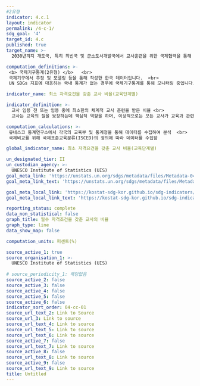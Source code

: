 ```yaml
---
#2유형
indicator: 4.c.1
layout: indicator
permalink: /4-c-1/
sdg_goal: '4'
target_id: 4.c
published: true
target_name: >-
  2030년까지 개도국, 특히 최빈국 및 군소도서개발국에서 교사훈련을 위한 국제협력을 통해 양성된 교사를 포함하여 자격을 갖춘 교사 공급을 실질적으로 증대

computation_definitions: >-
 <b> 국제기구통계(2유형) </b>   <br>
 국제기구에서 추정 및 모델링 등을 통해 작성한 한국 데이터입니다.  <br> 
 UN SDGs 지표에 대응하는 국내 통계가 없는 경우에 국제기구통계를 통해 모니터링 중입니다.

indicator_name: 최소 자격요건을 갖춘 교사 비율(교육단계별)

indicator_definition: >-
  교사 임용 전 또는 임용 중에 최소한의 체계적 교사 훈련을 받은 비율 <br>
  교사는 교육의 질을 보장하는데 핵심적 역할을 하며, 이상적으로는 모든 교사가 교육과 관련된 적절한 교사 훈련을 받아야 하며, 교육 과목에 대해 학문적으로 충분한 자격을 갖추어야 함. 지표값이 높다는 것은 학생들이 교사 훈련이 잘 되어있는 교사들로부터 배운다는 것을 의미함

computation_calculations: >-
 유네스코 통계연구소에서 각국의 교육부 및 통계청을 통해 데이터를 수집하여 분석  <br> 
 국제비교를 위해 국제표준교육분류(ISCED)의 정의에 따라 데이터를 수집함

global_indicator_name: 최소 자격요건을 갖춘 교사 비율(교육단계별)

un_designated_tier: II
un_custodian_agency: >-
  UNESCO Institute of Statistics (UIS)
goal_meta_link: 'https://unstats.un.org/sdgs/metadata/files/Metadata-04-0C-01.pdf'
goal_meta_link_text: 'https://unstats.un.org/sdgs/metadata/files/Metadata-04-0C-01.pdf'

goal_meta_local_link: 'https://kostat-sdg-kor.github.io/sdg-indicators/public/data/Metadata-04-0c-01_KOR.pdf'
goal_meta_local_link_text: 'https://kostat-sdg-kor.github.io/sdg-indicators/public/data/Metadata-04-0c-01_KOR.pdf'

reporting_status: complete
data_non_statistical: false
graph_title: 필수 자격조건을 갖춘 교사의 비율
graph_type: line
data_show_map: false

computation_units: 퍼센트(%)

source_active_1: true
source_organisation_1: >-
  UNESCO Institute of Statistics (UIS)
  
# source_periodicity_1: 해당없음
source_active_2: false
source_active_3: false
source_active_4: false
source_active_5: false
source_active_6: false
indicator_sort_order: 04-cc-01
source_url_text_2: Link to Source
source_url_3: Link to source
source_url_text_4: Link to source
source_url_text_5: Link to source
source_url_text_6: Link to source
source_active_7: false
source_url_text_7: Link to source
source_active_8: false
source_url_text_8: Link to source
source_active_9: false
source_url_text_9: Link to source
title: Untitled
---
```

